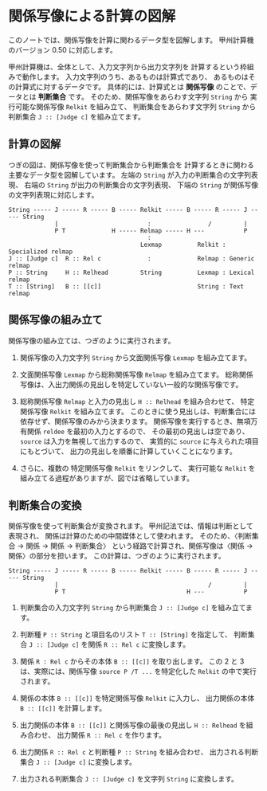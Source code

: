 # 関係写像による計算の図解



このノートでは、関係写像を計算に関わるデータ型を図解します。
甲州計算機のバージョン 0.50 に対応します。

甲州計算機は、全体として、入力文字列から出力文字列を
計算するという枠組みで動作します。
入力文字列のうち、あるものは計算式であり、
あるものはその計算式に対するデータです。
具体的には、計算式とは **関係写像** のことで、データとは **判断集合** です。
そのため、関係写像をあらわす文字列 `String` から
実行可能な関係写像 `Relkit` を組み立て、
判断集合をあらわす文字列 `String` から
判断集合 `J :: [Judge c]` を組み立てます。


計算の図解
------------------------------------------------------------------

つぎの図は、関係写像を使って判断集合から判断集合を
計算するときに関わる主要なデータ型を図解しています。
左端の `String` が入力の判断集合の文字列表現、
右端の `String` が出力の判断集合の文字列表現、
下端の `String` が関係写像の文字列表現に対応します。

```
String ----- J ----- R ----- B ----- Relkit ----- B ----- R ----- J ----- String
             |                         :                /         |
             P T             H ----- Relmap ----- H ---           P
                                       :
                                     Lexmap          Relkit : Specialized relmap
J :: [Judge c]  R :: Rel c             :             Relmap : Generic relmap    
P :: String     H :: Relhead         String          Lexmap : Lexical relmap    
T :: [String]   B :: [[c]]                           String : Text relmap       
```


関係写像の組み立て
------------------------------------------------------------------

関係写像の組み立ては、つぎのように実行されます。

1. 関係写像の入力文字列 `String` から文面関係写像 `Lexmap` を組み立てます。

2. 文面関係写像 `Lexmap` から総称関係写像 `Relmap` を組み立てます。
   総称関係写像は、入出力関係の見出しを特定していない一般的な関係写像です。

3. 総称関係写像 `Relmap` と入力の見出し `H :: Relhead` を組み合わせて、
   特定関係写像 `Relkit` を組み立てます。
   このときに使う見出しは、判断集合には依存せず、関係写像のみから決まります。
   関係写像を実行するとき、無項万有関係 `reldee` を最初の入力とするので、
   その最初の見出しは空であり、`source` は入力を無視して出力するので、
   実質的に `source` に与えられた項目にもとづいて、
   出力の見出しを順番に計算していくことになります。

4. さらに、複数の 特定関係写像 `Relkit` をリンクして、
   実行可能な `Relkit` を組み立てる過程がありますが、図では省略しています。


判断集合の変換
------------------------------------------------------------------

関係写像を使って判断集合が変換されます。
甲州記法では、情報は判断として表現され、
関係は計算のための中間媒体として使われます。
そのため、〈判断集合 → 関係 → 関係 → 判断集合〉
という経路で計算され、関係写像は〈関係 → 関係〉の部分を担います。
この計算は、つぎのように実行されます。

```
String ----- J ----- R ----- B ----- Relkit ----- B ----- R ----- J ----- String
             |                                          /         |
             P T                                  H ---           P
```

1. 判断集合の入力文字列 `String` から判断集合 `J :: [Judge c]` を組み立てます。

2. 判断種 `P :: String` と項目名のリスト `T :: [String]` を指定して、
   判断集合 `J :: [Judge c]` を関係 `R :: Rel c` に変換します。

3. 関係 `R : Rel c` からその本体 `B :: [[c]]` を取り出します。
   この 2 と 3 は、実際には、関係写像 `source P /T ...`
   を特定化した `Relkit` の中で実行されます。

4. 関係の本体 `B :: [[c]]` を特定関係写像 `Relkit` に入力し、
   出力関係の本体 `B :: [[c]]` を計算します。

5. 出力関係の本体 `B :: [[c]]` と関係写像の最後の見出し `H :: Relhead` を組み合わせ、
   出力関係 `R :: Rel c` を作ります。

6. 出力関係 `R :: Rel c` と判断種 `P :: String` を組み合わせ、
   出力される判断集合 `J :: [Judge c]` に変換します。

7. 出力される判断集合 `J :: [Judge c]` を文字列 `String` に変換します。

